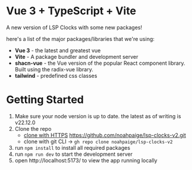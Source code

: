 # Vue 3 + TypeScript + Vite

A new version of LSP Clocks with some new packages!

here's a list of the major packages/libraries that we're using:
 - **Vue 3** - the latest and greatest vue
 - **Vite** - A package bundler and development server 
 - **shacn-vue** - the Vue version of the popular React component library. Built using the radix-vue library. 
 - **tailwind** - predefined css classes


# Getting Started
1. Make sure your node version is up to date. the latest as of writing is v22.12.0
2. Clone the repo
   -  [clone with HTTPS](https://github.com/noahpaige/lsp-clocks-v2.git) https://github.com/noahpaige/lsp-clocks-v2.git
   -  clone with git CLI -> ``` gh repo clone noahpaige/lsp-clocks-v2 ```
3. run ```npm install``` to install all required packages
4. run ```npm run dev``` to start the development server
5. open http://localhost:5173/ to view the app running locally

   
